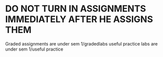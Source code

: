 # DO NOT TURN IN ASSIGNMENTS IMMEDIATELY AFTER HE ASSIGNS THEM

Graded assignments are under sem 1/gradedlabs
useful practice labs are under sem 1/useful practice
